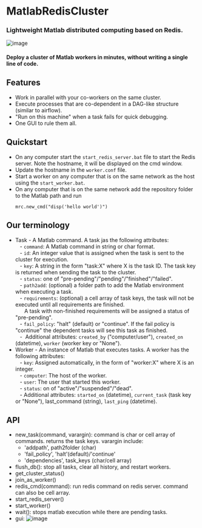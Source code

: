# MatlabRedisCluster
### Lightweight Matlab distributed computing based on Redis.  
![image](https://user-images.githubusercontent.com/50057077/112987188-1b458080-916b-11eb-97d9-6fe7942718b4.png)
#### Deploy a cluster of Matlab workers in minutes, without writing a single line of code.  

## Features
- Work in parallel with your co-workers on the same cluster.
- Execute processes that are co-dependent in a DAG-like structure (similar to airflow).
- "Run on this machine" when a task fails for quick debugging.
- One GUI to rule them all.

## Quickstart  
- On any computer start the `start_redis_server.bat` file to start the Redis server. Note the hostname, it will be displayed on the cmd window.  
- Update the hostname in the `worker.conf` file.  
- Start a worker on any computer that is on the same network as the host using the `start_worker.bat`.
- On any computer that is on the same network add the repository folder to the Matlab path and run 
   ```
   mrc.new_cmd("disp('hello world')")
   ```

## Our terminology
- Task - A Matlab command. A task jas the following attributes:  
   - `command`: A Matlab command in string or char format.  
   - `id`: An integer value that is assigned when the task is sent to the cluster for execution.  
   - `key`: A string in the form "task:X" where X is the task ID. The task key is returned when sending the task to the cluster.  
   - `status`: one of "pre-pending"/"pending"/"finished"/"failed".  
   - `path2add`: (optional) a folder path to add the Matlab environment when executing a task.  
   - `requirements`: (optional) a cell array of task keys, the task will not be executed until all requirements are finished.    
      A task with non-finished requirements will be assigned a status of "pre-pending".   
   - `fail_policy`: "halt" (default) or "continue". If the fail policy is "continue" the dependent tasks will see this task as finished.     
   -  Additional attributes: `created_by` ("computer/user"), `created_on` (datetime), `worker` (worker key or "None").    
- Worker - An instance of Matlab that executes tasks. A worker has the following attributes:  
   - `key`: Assigned automatically, in the form of "worker:X" where X is an integer.  
   - `computer`: The host of the worker.  
   - `user`: The user that started this worker.  
   - `status`: on of "active"/"suspended"/"dead".   
   - Additional attributes: `started_on` (datetime), `current_task` (task key or "None"), last_command (string), `last_ping` (datetime).    
## API
* new_task(command, varargin): command is char or cell array of commands. returns the task keys. varargin include:
   * 'addpath', path2folder (char)
   * 'fail_policy', 'halt'(default)/'continue'
   * 'dependencies', task_keys (char/cell array)
* flush_db(): stop all tasks, clear all history, and restart workers.            
* get_cluster_status()  
* join_as_worker()      
* redis_cmd(command): run redis command on redis server. command can also be cell array. 
* start_redis_server()
* start_worker()
* wait(): stops matlab execution while there are pending tasks.
* gui:
![image](https://user-images.githubusercontent.com/50057077/112982622-59d83c80-9165-11eb-97e1-ed2957179e03.png)
   

